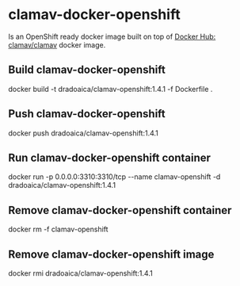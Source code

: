 # clamav-docker-openshift

Is an OpenShift ready docker image built on top of [Docker Hub: clamav/clamav](https://hub.docker.com/r/clamav/clamav) docker image.

## Build clamav-docker-openshift

docker build -t dradoaica/clamav-openshift:1.4.1 -f Dockerfile .

## Push clamav-docker-openshift

docker push dradoaica/clamav-openshift:1.4.1

## Run clamav-docker-openshift container

docker run -p 0.0.0.0:3310:3310/tcp --name clamav-openshift -d dradoaica/clamav-openshift:1.4.1

## Remove clamav-docker-openshift container

docker rm -f clamav-openshift

## Remove clamav-docker-openshift image

docker rmi dradoaica/clamav-openshift:1.4.1
